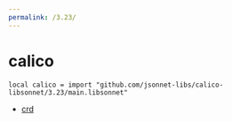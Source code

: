 ```yaml
---
permalink: /3.23/
---
```


# calico

```jsonnet
local calico = import "github.com/jsonnet-libs/calico-libsonnet/3.23/main.libsonnet"
```



* [crd](crd/index.md)